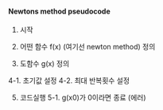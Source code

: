 #### Newtons method pseudocode

1. 시작

2. 어떤 함수 f(x) (여기선 newton method) 정의

3. 도함수 g(x) 정의

4-1. 초기값 설정
4-2. 최대 반복횟수 설정

5. 코드실행 
5-1. g(x0)가 0이라면 종료 (에러)
